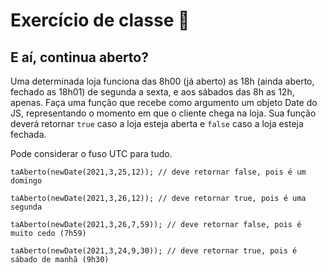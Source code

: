 # Exercício de classe 🏫

## E aí, continua aberto?

Uma determinada loja funciona das 8h00 (já aberto) as 18h (ainda aberto, fechado as 18h01) de segunda a sexta, e aos sábados das 8h as 12h, apenas. Faça uma função que recebe como argumento um objeto Date do JS, representando o momento em que o cliente chega na loja. Sua função deverá retornar `true` caso a loja esteja aberta e `false` caso a loja esteja fechada.


Pode considerar o fuso UTC para tudo.

```
taAberto(newDate(2021,3,25,12)); // deve retornar false, pois é um domingo

taAberto(newDate(2021,3,26,12)); // deve retornar true, pois é uma segunda

taAberto(newDate(2021,3,26,7,59)); // deve retornar false, pois é muito cedo (7h59)

taAberto(newDate(2021,3,24,9,30)); // deve retornar true, pois é sábado de manhã (9h30)
```